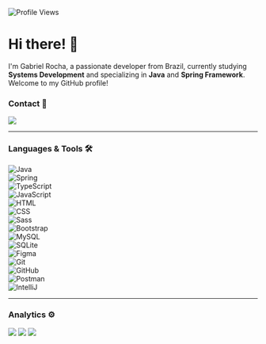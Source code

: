 ![Profile Views](https://komarev.com/ghpvc/?username=gabrielrochafc&color=blue)

<h1> Hi there! 👋 </h1>

I'm Gabriel Rocha, a passionate developer from Brazil, currently studying **Systems Development** and specializing in **Java** and **Spring Framework**. Welcome to my GitHub profile!

### Contact 🤝

<a href="https://www.linkedin.com/in/gabriel-rocha-28ab8414b/"><img src="https://img.shields.io/badge/-Gabriel Rocha-0077B5?style=flat&logo=Linkedin&logoColor=white"/></a>

---

### Languages & Tools 🛠  

![Java](https://img.shields.io/badge/-Java-05122A?style=flat&logo=openjdk&logoColor=white)  
![Spring](https://img.shields.io/badge/-Spring-05122A?style=flat&logo=spring&logoColor=white)  
![TypeScript](https://img.shields.io/badge/-TypeScript-05122A?style=flat&logo=typescript)  
![JavaScript](https://img.shields.io/badge/-JavaScript-05122A?style=flat&logo=javascript)  
![HTML](https://img.shields.io/badge/-HTML-05122A?style=flat&logo=html5)  
![CSS](https://img.shields.io/badge/-CSS-05122A?style=flat&logo=css3)  
![Sass](https://img.shields.io/badge/-Sass-05122A?style=flat&logo=sass)  
![Bootstrap](https://img.shields.io/badge/-Bootstrap-05122A?style=flat&logo=bootstrap)  
![MySQL](https://img.shields.io/badge/-MySQL-05122A?style=flat&logo=mysql)  
![SQLite](https://img.shields.io/badge/-SQLite-05122A?style=flat&logo=sqlite)  
![Figma](https://img.shields.io/badge/-Figma-05122A?style=flat&logo=figma)  
![Git](https://img.shields.io/badge/-Git-05122A?style=flat&logo=git)  
![GitHub](https://img.shields.io/badge/-GitHub-05122A?style=flat&logo=github)  
![Postman](https://img.shields.io/badge/-Postman-05122A?style=flat&logo=postman)  
![IntelliJ](https://img.shields.io/badge/-IntelliJ-05122A?style=flat&logo=intellijidea)  

---

### Analytics ⚙️

![](http://github-profile-summary-cards.vercel.app/api/cards/profile-details?username=GabrielRochaFC&theme=github_dark) 
![](http://github-profile-summary-cards.vercel.app/api/cards/most-commit-language?username=GabrielRochaFC&theme=github_dark)
![](http://github-profile-summary-cards.vercel.app/api/cards/stats?username=GabrielRochaFC&theme=github_dark)
